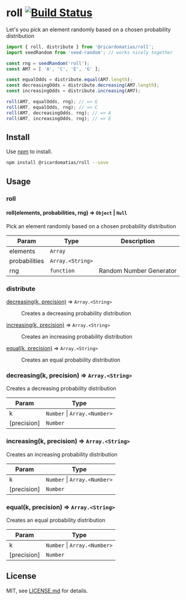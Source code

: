 # roll [![Build Status](https://travis-ci.com/ricardomatias/roll.svg?branch=master)](https://travis-ci.com/ricardomatias/roll)

Let's you pick an element randomly based on a chosen probability distribution

```js
import { roll, distribute } from '@ricardomatias/roll';
import seedRandom from 'seed-random'; // works nicely together

const rng = seedRandom('roll');
const AM7 = [ 'A', 'C', 'E', 'G' ];

const equalOdds = distribute.equal(AM7.length);
const decreasingOdds = distribute.decreasing(AM7.length);
const increasingOdds = distribute.increasing(AM7);

roll(AM7, equalOdds, rng); // => G
roll(AM7, equalOdds, rng); // => C
roll(AM7, decreasingOdds, rng); // => A
roll(AM7, increasingOdds, rng); // => E
```

## Install

Use [npm](https://npmjs.com/) to install.

```sh
npm install @ricardomatias/roll --save
```

## Usage

### roll

#### roll(elements, probabilities, rng) ⇒ <code>Object</code> \| <code>Null</code>
Pick an element randomly based on a chosen probability distribution

| Param | Type | Description |
| --- | --- | --- |
| elements | <code>Array</code> |  |
| probabilities | <code>Array.&lt;String&gt;</code> |  |
| rng | <code>function</code> | Random Number Generator |

### distribute

<dl>
<dt><a href="#decreasing">decreasing(k, precision)</a> ⇒ <code>Array.&lt;String&gt;</code></dt>
<dd><p>Creates a decreasing probability distribution</p>
</dd>
<dt><a href="#increasing">increasing(k, precision)</a> ⇒ <code>Array.&lt;String&gt;</code></dt>
<dd><p>Creates an increasing probability distribution</p>
</dd>
<dt><a href="#equal">equal(k, precision)</a> ⇒ <code>Array.&lt;String&gt;</code></dt>
<dd><p>Creates an equal probability distribution</p>
</dd>
</dl>

<a name="decreasing"></a>

### decreasing(k, precision) ⇒ <code>Array.&lt;String&gt;</code>
Creates a decreasing probability distribution

| Param | Type |
| --- | --- |
| k | <code>Number</code> \| <code>Array.&lt;Number&gt;</code> |
| [precision] | <code>Number</code> | <code>3</code> |

<a name="increasing"></a>

### increasing(k, precision) ⇒ <code>Array.&lt;String&gt;</code>
Creates an increasing probability distribution

| Param | Type |
| --- | --- |
| k | <code>Number</code> \| <code>Array.&lt;Number&gt;</code> |
| [precision] | <code>Number</code> | <code>3</code> |

<a name="equal"></a>

### equal(k, precision) ⇒ <code>Array.&lt;String&gt;</code>
Creates an equal probability distribution

| Param | Type |
| --- | --- |
| k | <code>Number</code> \| <code>Array.&lt;Number&gt;</code> |
| [precision] | <code>Number</code> | <code>3</code> |


## License

MIT, see [LICENSE.md](http://github.com/ricardomatias/ring/blob/master/LICENSE.md) for details.
